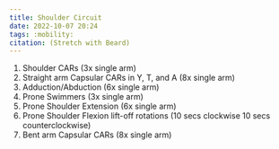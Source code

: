 ```yaml
---
title: Shoulder Circuit
date: 2022-10-07 20:24
tags: :mobility:
citation: (Stretch with Beard)
---
```


1. Shoulder CARs (3x single arm)
2. Straight arm Capsular CARs in Y, T, and A (8x single arm)
3. Adduction/Abduction (6x single arm)
4. Prone Swimmers (3x single arm)
5. Prone Shoulder Extension (6x single arm)
6. Prone Shoulder Flexion lift-off rotations (10 secs clockwise 10 secs counterclockwise)
7. Bent arm Capsular CARs (8x single arm)
